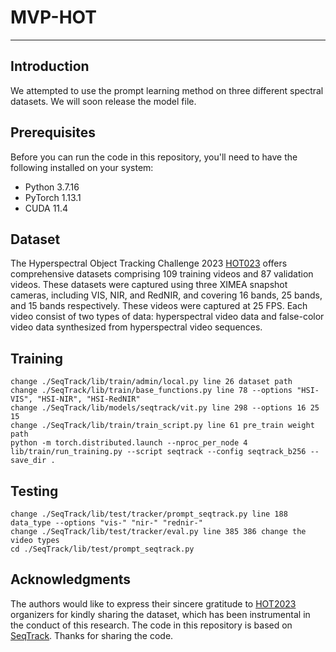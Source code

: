 # MVP-HOT
---
## Introduction

We attempted to use the prompt learning method on three different spectral datasets.
We will soon release the model file.

## Prerequisites

Before you can run the code in this repository, you'll need to have the following installed on your system:

- Python 3.7.16
- PyTorch 1.13.1
- CUDA 11.4

## Dataset
The Hyperspectral Object Tracking Challenge 2023 [HOT023](www.hsitracking.com) offers comprehensive datasets comprising 109 training videos and 87 validation videos.
These datasets were captured using three XIMEA snapshot cameras, including VIS, NIR, and RedNIR, and covering 16 bands, 25 bands, and 15 bands respectively.
These videos were captured at 25 FPS. Each video consist of two types of data: hyperspectral video data and false-color video data synthesized from hyperspectral video sequences.

## Training

```
change ./SeqTrack/lib/train/admin/local.py line 26 dataset path
change ./SeqTrack/lib/train/base_functions.py line 78 --options "HSI-VIS", "HSI-NIR", "HSI-RedNIR"
change ./SeqTrack/lib/models/seqtrack/vit.py line 298 --options 16 25 15
change ./SeqTrack/lib/train/train_script.py line 61 pre_train weight path
python -m torch.distributed.launch --nproc_per_node 4 lib/train/run_training.py --script seqtrack --config seqtrack_b256 --save_dir .
```

## Testing

```
change ./SeqTrack/lib/test/tracker/prompt_seqtrack.py line 188 data_type --options "vis-" "nir-" "rednir-"
change ./SeqTrack/lib/test/tracker/eval.py line 385 386 change the video types
cd ./SeqTrack/lib/test/prompt_seqtrack.py
```

## Acknowledgments
The authors would like to express their sincere gratitude to [HOT2023](www.hsitracking.com) organizers for kindly sharing the dataset, which has been instrumental in the conduct of this research.
The code in this repository is based on [SeqTrack](https://github.com/microsoft/VideoX/tree/master/SeqTrack). Thanks for sharing the code.
